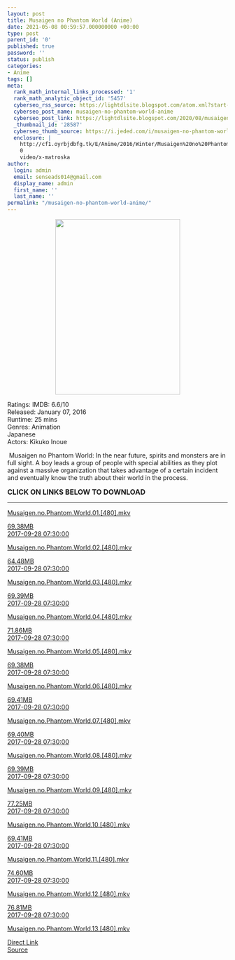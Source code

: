 ```yaml
---
layout: post
title: Musaigen no Phantom World (Anime)
date: 2021-05-08 00:59:57.000000000 +00:00
type: post
parent_id: '0'
published: true
password: ''
status: publish
categories:
- Anime
tags: []
meta:
  rank_math_internal_links_processed: '1'
  rank_math_analytic_object_id: '5457'
  cyberseo_rss_source: https://lightdlsite.blogspot.com/atom.xml?start-index=1
  cyberseo_post_name: musaigen-no-phantom-world-anime
  cyberseo_post_link: https://lightdlsite.blogspot.com/2020/08/musaigen-no-phantom-world-anime.html
  _thumbnail_id: '28587'
  cyberseo_thumb_source: https://i.jeded.com/i/musaigen-no-phantom-world.43276.jpg
  enclosure: |
    http://cf1.oyrbjdbfg.tk/E/Anime/2016/Winter/Musaigen%20no%20Phantom%20World/480p/Musaigen.no.Phantom.World.13.[480].AnimDL.ir.mkv
    0
    video/x-matroska
author:
  login: admin
  email: senseads014@gmail.com
  display_name: admin
  first_name: ''
  last_name: ''
permalink: "/musaigen-no-phantom-world-anime/"
---
```

<div class="separator" style="clear: both; text-align: center;">
<a href="https://i.jeded.com/i/musaigen-no-phantom-world.43276.jpg" style="margin-left: 1em; margin-right: 1em;"><img border="0" height="400" src="{{ site.baseurl }}/assets/2021/05/musaigen-no-phantom-world.43276.jpg" width="285" /></a></div>
<p>
Ratings: IMDB: 6.6/10<br />
Released: January 07, 2016<br />
Runtime: 25 mins<br />
Genres: Animation<br />
Japanese<br />
Actors: Kikuko Inoue
<p>&nbsp;Musaigen no Phantom World: In the near future, spirits and monsters are in full sight. A boy leads a group of people with special abilities as they plot against a massive organization that takes advantage of a certain incident and eventually know the truth about their world in the process.</p>
<p><span style="font-size: 16px;"><b>CLICK ON LINKS BELOW TO DOWNLOAD </b></span><br />
</p>
<hr /></p>
<div class="flex-1 truncate">
<a class="flex flex-col items-center rounded-lg font-mono group hover:bg-gray-200 hover:shadow" href="http://cf1.oyrbjdbfg.tk/E/Anime/2016/Winter/Musaigen%20no%20Phantom%20World/480p/Musaigen.no.Phantom.World.01.[480].AnimDL.ir.mkv">Musaigen.no.Phantom.World.01.[480].mkv </a></div>
<p><a class="flex flex-col items-center rounded-lg font-mono group hover:bg-gray-200 hover:shadow" href="http://cf1.oyrbjdbfg.tk/E/Anime/2016/Winter/Musaigen%20no%20Phantom%20World/480p/Musaigen.no.Phantom.World.01.[480].AnimDL.ir.mkv">
<div class="flex justify-between items-center p-4 w-full">
<div class="hidden whitespace-no-wrap text-right mx-2 w-1/6 sm:block">
69.38MB </div>
<div class="hidden whitespace-no-wrap text-right truncate ml-2 w-1/4 sm:block">
2017-09-28 07:30:00 </div>
</div>
<p></a> <a class="flex flex-col items-center rounded-lg font-mono group hover:bg-gray-200 hover:shadow" href="http://cf1.oyrbjdbfg.tk/E/Anime/2016/Winter/Musaigen%20no%20Phantom%20World/480p/Musaigen.no.Phantom.World.02.[480].AnimDL.ir.mkv">
<div class="flex justify-between items-center p-4 w-full">
<div class="flex-1 truncate">
Musaigen.no.Phantom.World.02.[480].mkv </div>
</div>
<p></a><a class="flex flex-col items-center rounded-lg font-mono group hover:bg-gray-200 hover:shadow" href="http://cf1.oyrbjdbfg.tk/E/Anime/2016/Winter/Musaigen%20no%20Phantom%20World/480p/Musaigen.no.Phantom.World.02.[480].AnimDL.ir.mkv">
<div class="flex justify-between items-center p-4 w-full">
<div class="hidden whitespace-no-wrap text-right mx-2 w-1/6 sm:block">
64.48MB </div>
<div class="hidden whitespace-no-wrap text-right truncate ml-2 w-1/4 sm:block">
2017-09-28 07:30:00 </div>
</div>
<p></a> <a class="flex flex-col items-center rounded-lg font-mono group hover:bg-gray-200 hover:shadow" href="http://cf1.oyrbjdbfg.tk/E/Anime/2016/Winter/Musaigen%20no%20Phantom%20World/480p/Musaigen.no.Phantom.World.03.[480].AnimDL.ir.mkv">
<div class="flex justify-between items-center p-4 w-full">
<div class="flex-1 truncate">
Musaigen.no.Phantom.World.03.[480].mkv </div>
</div>
<p></a><a class="flex flex-col items-center rounded-lg font-mono group hover:bg-gray-200 hover:shadow" href="http://cf1.oyrbjdbfg.tk/E/Anime/2016/Winter/Musaigen%20no%20Phantom%20World/480p/Musaigen.no.Phantom.World.03.[480].AnimDL.ir.mkv">
<div class="flex justify-between items-center p-4 w-full">
<div class="hidden whitespace-no-wrap text-right mx-2 w-1/6 sm:block">
69.39MB </div>
<div class="hidden whitespace-no-wrap text-right truncate ml-2 w-1/4 sm:block">
2017-09-28 07:30:00 </div>
</div>
<p></a> <a class="flex flex-col items-center rounded-lg font-mono group hover:bg-gray-200 hover:shadow" href="http://cf1.oyrbjdbfg.tk/E/Anime/2016/Winter/Musaigen%20no%20Phantom%20World/480p/Musaigen.no.Phantom.World.04.[480].AnimDL.ir.mkv">
<div class="flex justify-between items-center p-4 w-full">
<div class="flex-1 truncate">
Musaigen.no.Phantom.World.04.[480].mkv </div>
</div>
<p></a><a class="flex flex-col items-center rounded-lg font-mono group hover:bg-gray-200 hover:shadow" href="http://cf1.oyrbjdbfg.tk/E/Anime/2016/Winter/Musaigen%20no%20Phantom%20World/480p/Musaigen.no.Phantom.World.04.[480].AnimDL.ir.mkv">
<div class="flex justify-between items-center p-4 w-full">
<div class="hidden whitespace-no-wrap text-right mx-2 w-1/6 sm:block">
71.86MB </div>
<div class="hidden whitespace-no-wrap text-right truncate ml-2 w-1/4 sm:block">
2017-09-28 07:30:00 </div>
</div>
<p></a> <a class="flex flex-col items-center rounded-lg font-mono group hover:bg-gray-200 hover:shadow" href="http://cf1.oyrbjdbfg.tk/E/Anime/2016/Winter/Musaigen%20no%20Phantom%20World/480p/Musaigen.no.Phantom.World.05.[480].AnimDL.ir.mkv">
<div class="flex justify-between items-center p-4 w-full">
<div class="flex-1 truncate">
Musaigen.no.Phantom.World.05.[480].mkv </div>
</div>
<p></a><a class="flex flex-col items-center rounded-lg font-mono group hover:bg-gray-200 hover:shadow" href="http://cf1.oyrbjdbfg.tk/E/Anime/2016/Winter/Musaigen%20no%20Phantom%20World/480p/Musaigen.no.Phantom.World.05.[480].AnimDL.ir.mkv">
<div class="flex justify-between items-center p-4 w-full">
<div class="hidden whitespace-no-wrap text-right mx-2 w-1/6 sm:block">
69.38MB </div>
<div class="hidden whitespace-no-wrap text-right truncate ml-2 w-1/4 sm:block">
2017-09-28 07:30:00 </div>
</div>
<p></a> <a class="flex flex-col items-center rounded-lg font-mono group hover:bg-gray-200 hover:shadow" href="http://cf1.oyrbjdbfg.tk/E/Anime/2016/Winter/Musaigen%20no%20Phantom%20World/480p/Musaigen.no.Phantom.World.06.[480].AnimDL.ir.mkv">
<div class="flex justify-between items-center p-4 w-full">
<div class="flex-1 truncate">
Musaigen.no.Phantom.World.06.[480].mkv </div>
</div>
<p></a><a class="flex flex-col items-center rounded-lg font-mono group hover:bg-gray-200 hover:shadow" href="http://cf1.oyrbjdbfg.tk/E/Anime/2016/Winter/Musaigen%20no%20Phantom%20World/480p/Musaigen.no.Phantom.World.06.[480].AnimDL.ir.mkv">
<div class="flex justify-between items-center p-4 w-full">
<div class="hidden whitespace-no-wrap text-right mx-2 w-1/6 sm:block">
69.41MB </div>
<div class="hidden whitespace-no-wrap text-right truncate ml-2 w-1/4 sm:block">
2017-09-28 07:30:00 </div>
</div>
<p></a> <a class="flex flex-col items-center rounded-lg font-mono group hover:bg-gray-200 hover:shadow" href="http://cf1.oyrbjdbfg.tk/E/Anime/2016/Winter/Musaigen%20no%20Phantom%20World/480p/Musaigen.no.Phantom.World.07.[480].AnimDL.ir.mkv">
<div class="flex justify-between items-center p-4 w-full">
<div class="flex-1 truncate">
Musaigen.no.Phantom.World.07.[480].mkv </div>
</div>
<p></a><a class="flex flex-col items-center rounded-lg font-mono group hover:bg-gray-200 hover:shadow" href="http://cf1.oyrbjdbfg.tk/E/Anime/2016/Winter/Musaigen%20no%20Phantom%20World/480p/Musaigen.no.Phantom.World.07.[480].AnimDL.ir.mkv">
<div class="flex justify-between items-center p-4 w-full">
<div class="hidden whitespace-no-wrap text-right mx-2 w-1/6 sm:block">
69.40MB </div>
<div class="hidden whitespace-no-wrap text-right truncate ml-2 w-1/4 sm:block">
2017-09-28 07:30:00 </div>
</div>
<p></a> <a class="flex flex-col items-center rounded-lg font-mono group hover:bg-gray-200 hover:shadow" href="http://cf1.oyrbjdbfg.tk/E/Anime/2016/Winter/Musaigen%20no%20Phantom%20World/480p/Musaigen.no.Phantom.World.08.[480].AnimDL.ir.mkv">
<div class="flex justify-between items-center p-4 w-full">
<div class="flex-1 truncate">
Musaigen.no.Phantom.World.08.[480].mkv </div>
</div>
<p></a><a class="flex flex-col items-center rounded-lg font-mono group hover:bg-gray-200 hover:shadow" href="http://cf1.oyrbjdbfg.tk/E/Anime/2016/Winter/Musaigen%20no%20Phantom%20World/480p/Musaigen.no.Phantom.World.08.[480].AnimDL.ir.mkv">
<div class="flex justify-between items-center p-4 w-full">
<div class="hidden whitespace-no-wrap text-right mx-2 w-1/6 sm:block">
69.39MB </div>
<div class="hidden whitespace-no-wrap text-right truncate ml-2 w-1/4 sm:block">
2017-09-28 07:30:00 </div>
</div>
<p></a> <a class="flex flex-col items-center rounded-lg font-mono group hover:bg-gray-200 hover:shadow" href="http://cf1.oyrbjdbfg.tk/E/Anime/2016/Winter/Musaigen%20no%20Phantom%20World/480p/Musaigen.no.Phantom.World.09.[480].AnimDL.ir.mkv">
<div class="flex justify-between items-center p-4 w-full">
<div class="flex-1 truncate">
Musaigen.no.Phantom.World.09.[480].mkv </div>
</div>
<p></a><a class="flex flex-col items-center rounded-lg font-mono group hover:bg-gray-200 hover:shadow" href="http://cf1.oyrbjdbfg.tk/E/Anime/2016/Winter/Musaigen%20no%20Phantom%20World/480p/Musaigen.no.Phantom.World.09.[480].AnimDL.ir.mkv">
<div class="flex justify-between items-center p-4 w-full">
<div class="hidden whitespace-no-wrap text-right mx-2 w-1/6 sm:block">
77.25MB </div>
<div class="hidden whitespace-no-wrap text-right truncate ml-2 w-1/4 sm:block">
2017-09-28 07:30:00 </div>
</div>
<p></a> <a class="flex flex-col items-center rounded-lg font-mono group hover:bg-gray-200 hover:shadow" href="http://cf1.oyrbjdbfg.tk/E/Anime/2016/Winter/Musaigen%20no%20Phantom%20World/480p/Musaigen.no.Phantom.World.10.[480].AnimDL.ir.mkv">
<div class="flex justify-between items-center p-4 w-full">
<div class="flex-1 truncate">
Musaigen.no.Phantom.World.10.[480].mkv </div>
</div>
<p></a><a class="flex flex-col items-center rounded-lg font-mono group hover:bg-gray-200 hover:shadow" href="http://cf1.oyrbjdbfg.tk/E/Anime/2016/Winter/Musaigen%20no%20Phantom%20World/480p/Musaigen.no.Phantom.World.10.[480].AnimDL.ir.mkv">
<div class="flex justify-between items-center p-4 w-full">
<div class="hidden whitespace-no-wrap text-right mx-2 w-1/6 sm:block">
69.41MB </div>
<div class="hidden whitespace-no-wrap text-right truncate ml-2 w-1/4 sm:block">
2017-09-28 07:30:00 </div>
</div>
<p></a> <a class="flex flex-col items-center rounded-lg font-mono group hover:bg-gray-200 hover:shadow" href="http://cf1.oyrbjdbfg.tk/E/Anime/2016/Winter/Musaigen%20no%20Phantom%20World/480p/Musaigen.no.Phantom.World.11.[480].AnimDL.ir.mkv">
<div class="flex justify-between items-center p-4 w-full">
<div class="flex-1 truncate">
Musaigen.no.Phantom.World.11.[480].mkv </div>
</div>
<p></a><a class="flex flex-col items-center rounded-lg font-mono group hover:bg-gray-200 hover:shadow" href="http://cf1.oyrbjdbfg.tk/E/Anime/2016/Winter/Musaigen%20no%20Phantom%20World/480p/Musaigen.no.Phantom.World.11.[480].AnimDL.ir.mkv">
<div class="flex justify-between items-center p-4 w-full">
<div class="hidden whitespace-no-wrap text-right mx-2 w-1/6 sm:block">
74.60MB </div>
<div class="hidden whitespace-no-wrap text-right truncate ml-2 w-1/4 sm:block">
2017-09-28 07:30:00 </div>
</div>
<p></a> <a class="flex flex-col items-center rounded-lg font-mono group hover:bg-gray-200 hover:shadow" href="http://cf1.oyrbjdbfg.tk/E/Anime/2016/Winter/Musaigen%20no%20Phantom%20World/480p/Musaigen.no.Phantom.World.12.[480].AnimDL.ir.mkv">
<div class="flex justify-between items-center p-4 w-full">
<div class="flex-1 truncate">
Musaigen.no.Phantom.World.12.[480].mkv </div>
</div>
<p></a><a class="flex flex-col items-center rounded-lg font-mono group hover:bg-gray-200 hover:shadow" href="http://cf1.oyrbjdbfg.tk/E/Anime/2016/Winter/Musaigen%20no%20Phantom%20World/480p/Musaigen.no.Phantom.World.12.[480].AnimDL.ir.mkv">
<div class="flex justify-between items-center p-4 w-full">
<div class="hidden whitespace-no-wrap text-right mx-2 w-1/6 sm:block">
76.81MB </div>
<div class="hidden whitespace-no-wrap text-right truncate ml-2 w-1/4 sm:block">
2017-09-28 07:30:00 </div>
</div>
<p></a> <a class="flex flex-col items-center rounded-lg font-mono group hover:bg-gray-200 hover:shadow" href="http://cf1.oyrbjdbfg.tk/E/Anime/2016/Winter/Musaigen%20no%20Phantom%20World/480p/Musaigen.no.Phantom.World.13.[480].AnimDL.ir.mkv">
<div class="flex justify-between items-center p-4 w-full">
<div class="flex-1 truncate">
Musaigen.no.Phantom.World.13.[480].mkv </div>
</div>
<p></a>
<link rel="stylesheet" href="https://cdnjs.cloudflare.com/ajax/libs/font-awesome/4.7.0/css/font-awesome.min.css" />
<div class="divbtn"> <a href="https://handymansurrender.com/fihup8buzv?key=94550f7ce39444073321dde3b8782f97" class="btn"><i class="fa fa-download"></i> Direct Link</a> <br /><a href="https://lightdlsite.blogspot.com/2020/08/musaigen-no-phantom-world-anime.html">Source</a> </div>

